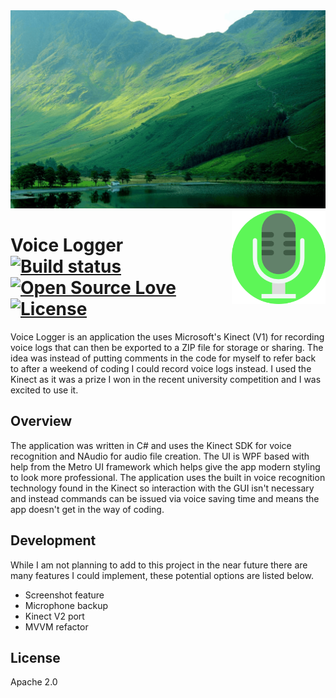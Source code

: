 
<img src='icons/preview.gif' />

<img src='icons/icon.png' width='150' height='150' align='right' />

# Voice Logger &nbsp;  &nbsp; [![Build status](https://ci.appveyor.com/api/projects/status/9y0w7cl80g4874ia?svg=true)](https://ci.appveyor.com/project/william-taylor/voice-logger) [![Open Source Love](https://badges.frapsoft.com/os/v1/open-source.svg?v=102)](https://github.com/ellerbrock/open-source-badge/)  [![License](https://img.shields.io/badge/License-Apache%202.0-blue.svg)](https://opensource.org/licenses/Apache-2.0)

Voice Logger is an application the uses Microsoft's Kinect (V1) for recording voice logs that can then be exported to a ZIP file for storage or sharing. The idea was instead of putting comments in the code for myself to refer back to after a weekend of coding I could record voice logs instead. I used the Kinect as it was a prize I won in the recent university competition and I was excited to use it.

## Overview

The application was written in C# and uses the Kinect SDK for voice recognition and NAudio for audio file creation. The UI is WPF based with help from the Metro UI framework which helps give the app modern styling to look more professional. The application uses the built in voice recognition technology found in the Kinect so interaction with the GUI isn't necessary and instead commands can be issued via voice saving time and means the app doesn't get in the way of coding. 
 
## Development

While I am not planning to add to this project in the near future there are many features I could implement, these potential options are listed below.

* Screenshot feature
* Microphone backup
* Kinect V2 port
* MVVM refactor

## License

Apache 2.0
